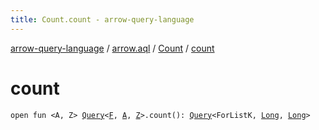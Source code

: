 ```yaml
---
title: Count.count - arrow-query-language
---
```


[arrow-query-language](../../index.html) / [arrow.aql](../index.html) / [Count](index.html) / [count](./count.html)

# count

`open fun <A, Z> `[`Query`](../-query/index.html)`<`[`F`](index.html#F)`, `[`A`](count.html#A)`, `[`Z`](count.html#Z)`>.count(): `[`Query`](../-query/index.html)`<ForListK, `[`Long`](https://kotlinlang.org/api/latest/jvm/stdlib/kotlin/-long/index.html)`, `[`Long`](https://kotlinlang.org/api/latest/jvm/stdlib/kotlin/-long/index.html)`>`